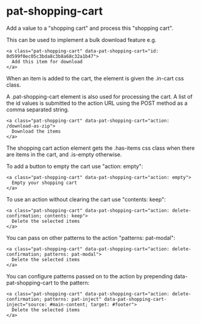 # pat-shopping-cart

Add a value to a "shopping cart" and process this "shopping cart".

This can be used to implement a bulk download feature e.g.

    <a class="pat-shopping-cart" data-pat-shopping-cart="id: 0d599f0ec05c3bda8c3b8a68c32a1b47">
      Add this item for download
    </a>

When an item is added to the cart, the element is given the .in-cart css class.

A .pat-shopping-cart element is also used for processing the cart.
A list of the id values is submitted to the action URL using the POST method as a comma separated string.

    <a class="pat-shopping-cart" data-pat-shopping-cart="action: /download-as-zip">
      Download the items
    </a>

The shopping cart action element gets the .has-items css class when there are items in the cart, and .is-empty otherwise.

To add a button to empty the cart use "action: empty":

    <a class="pat-shopping-cart" data-pat-shopping-cart="action: empty">
      Empty your shopping cart
    </a>

To use an action without clearing the cart use "contents: keep":

    <a class="pat-shopping-cart" data-pat-shopping-cart="action: delete-confirmation; contents: keep">
      Delete the selected items
    </a>

You can pass on other patterns to the action "patterns: pat-modal":

    <a class="pat-shopping-cart" data-pat-shopping-cart="action: delete-confirmation; patterns: pat-modal">
      Delete the selected items
    </a>


You can configure patterns passed on to the action by prepending data-pat-shopping-cart to the pattern:

    <a class="pat-shopping-cart" data-pat-shopping-cart="action: delete-confirmation; patterns: pat-inject" data-pat-shopping-cart-inject="source: #main-content; target: #footer">
      Delete the selected items
    </a>

